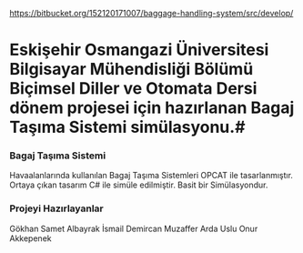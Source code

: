 https://bitbucket.org/152120171007/baggage-handling-system/src/develop/
# Eskişehir Osmangazi Üniversitesi Bilgisayar Mühendisliği Bölümü Biçimsel Diller ve Otomata Dersi dönem projesei için hazırlanan Bagaj Taşıma Sistemi simülasyonu.#
### Bagaj Taşıma Sistemi ###
Havaalanlarında kullanılan Bagaj Taşıma Sistemleri OPCAT ile tasarlanmıştır. Ortaya çıkan tasarım C# ile simüle edilmiştir.
Basit bir Simülasyondur.
### Projeyi Hazırlayanlar ###
Gökhan Samet Albayrak
İsmail Demircan
Muzaffer Arda Uslu
Onur Akkepenek
